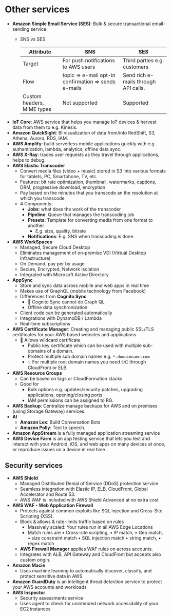 # Other services

- **Amazon Simple Email Service (SES)**: Bulk & secure  transactional email-sending service.
  - SNS vs SES

    | Attribute | SNS | SES |
    | --------- | --- | --- |
    | Target | For push notifications to AWS users | Third parties e.g. customers |
    | Flow | topic => e-mail opt-in confirmation => sends e-mails | Send rich e-mails through API calls.
    | Custom headers, MIME types | Not supported | Supported |
- **IoT Core**: AWS service that helps you manage IoT devices & harvest data from them to e.g. Kinesis.
- **Amazon QuickSight**: BI visualization of data from/into RedShift, S3, Athena, Aurora, RDS, IAM.
- **AWS Amplify**: build serverless mobile applications quickly with e.g. authentication, lambda, analytics, offline data sync.
- **AWS X-Ray**: traces user requests as they travel through applications, helps to debug.
- **AWS Elastic Transcoder**
  - Convert media files (video + music) stored in S3 into various formats for tablets, PC, Smartphone, TV, etc.
  - Features: bit rate optimization, thumbnail, watermarks, captions, DRM, progressive download, encryption
  - Pay based on the minutes that you transcode an the resolution at which you transcode
  - 4 Components:
    - **Jobs**: what does the work of the transcoder
    - **Pipeline**: Queue that manages the transcoding job
    - **Presets**: Template for converting media from one format to another
      - E.g. size, quality, bitrate
    - **Notifications**: E.g. SNS when transcoding is done.
- **AWS WorkSpaces**
  - Managed, Secure Cloud Desktop
  - Eliminates management of on-premise VDI (Virtual Desktop Infrastructure)
  - On Demand, pay per by usage
  - Secure, Encrypted, Network Isolation
  - Integrated with Microsoft Active Directory
- **AppSync**
  - Store and sync data across mobile and web apps in real time
  - Makes use of GraphQL (mobile technology from Facebook)
  - Differences from **Cognito Sync**
    - 📝 Cognito Sync cannot do Graph QL
    - Offline data synchronization
  - Client code can be generated automatically
  - Integrations with DynamoDB / Lambda
  - Real-time subscriptions
- **AWS Certificate Manager**: Creating and managing public SSL/TLS certificates for your AWS based websites and applications
  - 📝 Allows wildcard certificate
    - Public key certificate which can be used with multiple sub-domains of a domain.
    - Protect multiple sub domain names e.g. `*.domainname.com`
    - 💡 For multiple root domain names you need `SNI` through CloudFront or ELB.
- **AWS Resource Groups**
  - Can be based on tags or CloudFormation stacks
  - Good for
    - Bulk options e.g. updates/security patches, upgrading applications, opening/closing ports
    - IAM permissions can be assigned to RG.
- **AWS Backup**: Centralize manage backups for AWS and on premises (using Storage Gateway) services.
- **AI**
  - **Amazon Lex**: Build Conversation Bots
  - **Amazon Polly**: Text to speech.
- **Amazon AppStream** is a fully managed application streaming service
- **AWS Device Farm** is an app testing service that lets you test and interact with your Android, iOS, and web apps on many devices at once, or reproduce issues on a device in real time

## Security services

- **AWS Shield**
  - Managed Distributed Denial of Service (DDoS) protection service
  - Seamless integration with Elastic IP, ELB, CloudFront, Global Accelerator and Route 53.
  - AWS WAF is included with AWS Shield Advanced at no extra cost
- **AWS WAF - Web Application Firewall**
  - Protects against common exploits like SQL injection and Cross-Site Scripting (XSS).
  - Block & allows & rate-limits traffic based on rules
    - Massively scaled: Your rules run in all AWS Edge Locations
    - Match rules are • Cross-site scripting, • IP match, • Geo match, • size constraint match • SQL injection match • string match, • regex match
  - **AWS Firewall Manager** applies WAF rules on across accounts.
  - Integrates with ALB, API Gateway and CloudFront but accepts also custom origin.
- **Amazon Macie**
  - Uses machine learning to automatically discover, classify, and protect sensitive data in AWS.
- **Amazon GuardDuty** is an intelligent threat detection service to protect your AWS accounts and workloads
- **AWS Inspector**
  - Security assessments service
  - Uses agent to check for unintended network accessibility of your EC2 instances
